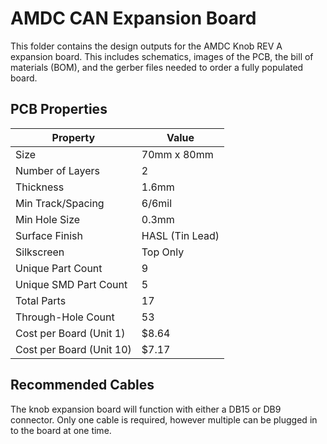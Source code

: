 # AMDC CAN Expansion Board

This folder contains the design outputs for the AMDC Knob REV A expansion board. This includes schematics, images of the PCB, the bill of materials (BOM), and the gerber files needed to order a fully populated board.

## PCB Properties

| Property                | Value           |
| ----------------------- | --------------- |
| Size                    | 70mm x 80mm     |
| Number of Layers        | 2               |
| Thickness               | 1.6mm           |
| Min Track/Spacing       | 6/6mil          |
| Min Hole Size           | 0.3mm           |
| Surface Finish          | HASL (Tin Lead) |
| Silkscreen              | Top Only        |
| Unique Part Count       | 9               |
| Unique SMD Part Count   | 5               |
| Total Parts             | 17              |
| Through-Hole Count      | 53              |
| Cost per Board (Unit 1) | $8.64           |
| Cost per Board (Unit 10)| $7.17           |

## Recommended Cables

The knob expansion board will function with either a DB15 or DB9 connector. Only one cable is required, however multiple can be plugged in to the board at one time.
